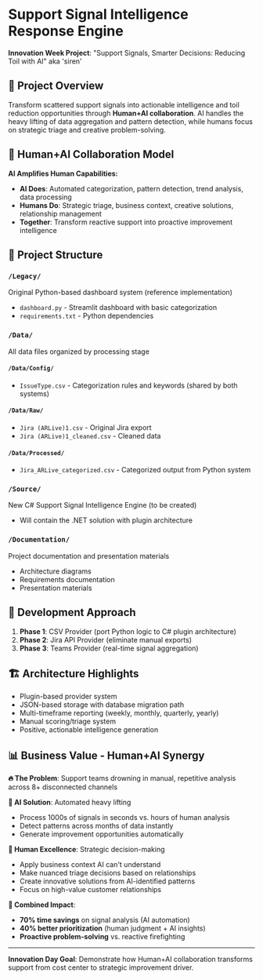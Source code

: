 # Support Signal Intelligence Response Engine

**Innovation Week Project**: "Support Signals, Smarter Decisions: Reducing Toil with AI"
aka 'siren' 

## 🎯 Project Overview
Transform scattered support signals into actionable intelligence and toil reduction opportunities through **Human+AI collaboration**. AI handles the heavy lifting of data aggregation and pattern detection, while humans focus on strategic triage and creative problem-solving.

## 🤖 Human+AI Collaboration Model
**AI Amplifies Human Capabilities:**
- **AI Does**: Automated categorization, pattern detection, trend analysis, data processing
- **Humans Do**: Strategic triage, business context, creative solutions, relationship management  
- **Together**: Transform reactive support into proactive improvement intelligence

## 📁 Project Structure

### `/Legacy/`
Original Python-based dashboard system (reference implementation)
- `dashboard.py` - Streamlit dashboard with basic categorization
- `requirements.txt` - Python dependencies

### `/Data/`
All data files organized by processing stage

#### `/Data/Config/`
- `IssueType.csv` - Categorization rules and keywords (shared by both systems)

#### `/Data/Raw/`
- `Jira (ARLive)1.csv` - Original Jira export
- `Jira (ARLive)1_cleaned.csv` - Cleaned data

#### `/Data/Processed/`
- `Jira_ARLive_categorized.csv` - Categorized output from Python system

### `/Source/`
New C# Support Signal Intelligence Engine (to be created)
- Will contain the .NET solution with plugin architecture

### `/Documentation/`
Project documentation and presentation materials
- Architecture diagrams
- Requirements documentation
- Presentation materials

## 🚀 Development Approach

1. **Phase 1**: CSV Provider (port Python logic to C# plugin architecture)
2. **Phase 2**: Jira API Provider (eliminate manual exports)
3. **Phase 3**: Teams Provider (real-time signal aggregation)

## 🏗️ Architecture Highlights

- Plugin-based provider system
- JSON-based storage with database migration path
- Multi-timeframe reporting (weekly, monthly, quarterly, yearly)
- Manual scoring/triage system
- Positive, actionable intelligence generation

## 📊 Business Value - Human+AI Synergy

**🔥 The Problem**: Support teams drowning in manual, repetitive analysis across 8+ disconnected channels

**🤖 AI Solution**: Automated heavy lifting
- Process 1000s of signals in seconds vs. hours of human analysis
- Detect patterns across months of data instantly
- Generate improvement opportunities automatically

**👥 Human Excellence**: Strategic decision-making
- Apply business context AI can't understand
- Make nuanced triage decisions based on relationships
- Create innovative solutions from AI-identified patterns
- Focus on high-value customer relationships

**🚀 Combined Impact**: 
- **70% time savings** on signal analysis (AI automation)
- **40% better prioritization** (human judgment + AI insights)
- **Proactive problem-solving** vs. reactive firefighting

---

**Innovation Day Goal**: Demonstrate how Human+AI collaboration transforms support from cost center to strategic improvement driver.
